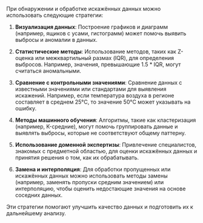 При обнаружении и обработке искажённых данных можно использовать следующие стратегии:

1. **Визуализация данных**: Построение графиков и диаграмм (например, ящиков с усами, гистограмм) может помочь выявить выбросы и аномалии в данных.

2. **Статистические методы**: Использование методов, таких как Z-оценка или межквартильный размах (IQR), для определения выбросов. Например, значения, превышающие 1.5 * IQR, могут считаться аномальными.

3. **Сравнение с контрольными значениями**: Сравнение данных с известными значениями или стандартами для выявления искажений. Например, если температура воздуха в регионе составляет в среднем 25°C, то значение 50°C может указывать на ошибку.

4. **Методы машинного обучения**: Алгоритмы, такие как кластеризация (например, K-средние), могут помочь группировать данные и выявлять выбросы, которые не соответствуют общему паттерну.

5. **Использование доменной экспертизы**: Привлечение специалистов, знакомых с предметной областью, для оценки искажённых данных и принятия решения о том, как их обрабатывать.

6. **Замена и интерполяция**: Для обработки пропущенных или искажённых данных можно использовать методы замены (например, заменять пропуски средним значением) или интерполяцию, чтобы оценить недостающие значения на основе соседних данных.

Эти стратегии помогают улучшить качество данных и подготовить их к дальнейшему анализу.